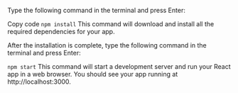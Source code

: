 Type the following command in the terminal and press Enter:

Copy code
``` npm install ```
This command will download and install all the required dependencies for your app.

After the installation is complete, type the following command in the terminal and press Enter:

``` npm start ```
This command will start a development server and run your React app in a web browser. You should see your app running at http://localhost:3000.
